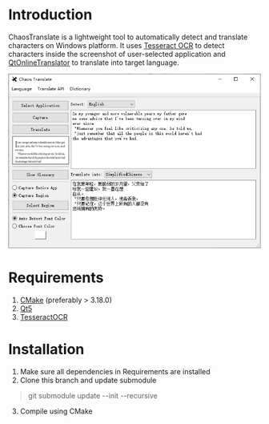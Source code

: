 # Introduction
ChaosTranslate is a lightweight tool to automatically detect and translate characters on Windows platform. It uses [Tesseract OCR](https://github.com/tesseract-ocr/tesseract) to detect characters inside the screenshot of user-selected application and [QtOnlineTranslator](https://github.com/crow-translate/QOnlineTranslator) to translate into target language.

![Image of UI](chaostranslate.png)   

# Requirements   
1. [CMake](https://cmake.org/install/) (preferably > 3.18.0)      
2. [Qt5](https://github.com/qt/qt5)   
3. [TesseractOCR](https://tesseract-ocr.github.io/tessdoc/Compiling.html#windows)   

# Installation   
1. Make sure all dependencies in Requirements are installed  
2. Clone this branch and update submodule
  >git submodule update --init --recursive
3. Compile using CMake
